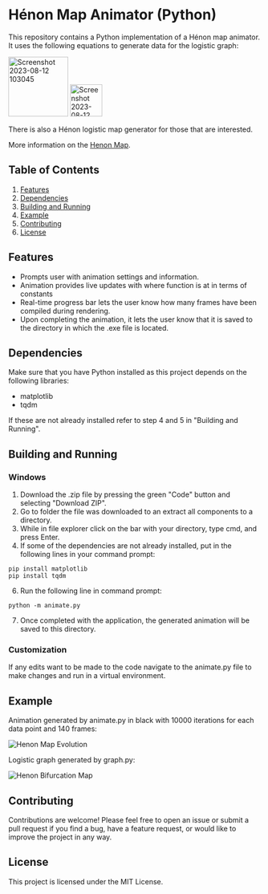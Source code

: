 # Hénon Map Animator (Python)

This repository contains a Python implementation of a Hénon map animator. It uses the following equations to generate data for the logistic graph:

<img width="119" alt="Screenshot 2023-08-12 103045" src="https://github.com/Beniam-Kumela/henon-visualizer-py/assets/106757076/27a973e4-6f10-4680-b5f2-ab0b5c65b314">

<img width="64" alt="Screenshot 2023-08-12 103225" src="https://github.com/Beniam-Kumela/henon-visualizer-py/assets/106757076/72418018-029f-4ac3-9cf4-6ed24631ad34">

There is also a Hénon logistic map generator for those that are interested.

More information on the [Henon Map](https://en.wikipedia.org/wiki/H%C3%A9non_map).

## Table of Contents

1. [Features](/README.md#features)
2. [Dependencies](/README.md#dependencies)
3. [Building and Running](/README.md#building-and-running)
4. [Example](/README.md#usage)
5. [Contributing](/README.md#contributing)
6. [License](/README.md#license)

## Features

- Prompts user with animation settings and information.
- Animation provides live updates with where function is at in terms of constants
- Real-time progress bar lets the user know how many frames have been compiled during rendering.
- Upon completing the animation, it lets the user know that it is saved to the directory in which the .exe file is located.

## Dependencies

Make sure that you have Python installed as this project depends on the following libraries:

- matplotlib
- tqdm

If these are not already installed refer to step 4 and 5 in "Building and Running".

## Building and Running

### Windows

1. Download the .zip file by pressing the green "Code" button and selecting "Download ZIP".
2. Go to folder the file was downloaded to an extract all components to a directory.
3. While in file explorer click on the bar with your directory, type cmd, and press Enter.
4. If some of the dependencies are not already installed, put in the following lines in your command prompt:
```
pip install matplotlib
pip install tqdm
```
6. Run the following line in command prompt:
```
python -m animate.py
```
7. Once completed with the application, the generated animation will be saved to this directory.

### Customization

If any edits want to be made to the code navigate to the animate.py file to make changes and run in a virtual environment.

## Example

Animation generated by animate.py in black with 10000 iterations for each data point and 140 frames:

![Henon Map Evolution](https://github.com/Beniam-Kumela/henon-visualizer-py/assets/106757076/1ef7f1df-7080-43b7-9dbd-b764c580b2de)


Logistic graph generated by graph.py:

![Henon Bifurcation Map](https://github.com/Beniam-Kumela/henon-visualizer-py/assets/106757076/2b8cad31-f9b0-4bf3-91a2-18dd6ac151fe)


## Contributing

Contributions are welcome! Please feel free to open an issue or submit a pull request if you find a bug, have a feature request, or would like to improve the project in any way.

## License

This project is licensed under the MIT License.
